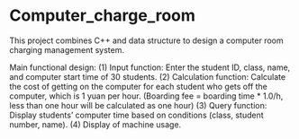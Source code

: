 # Computer_charge_room
This project combines C++ and data structure to design a computer room charging management system.

Main functional design:
(1) Input function: Enter the student ID, class, name, and computer start time of 30 students.
(2) Calculation function: Calculate the cost of getting on the computer for each student who gets off the computer, which is 1 yuan per hour.
(Boarding fee = boarding time * 1.0/h, less than one hour will be calculated as one hour)
(3) Query function: Display students’ computer time based on conditions (class, student number, name).
(4) Display of machine usage.
